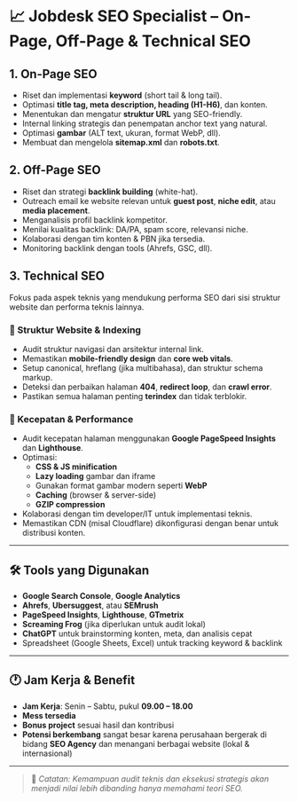 # 📈 Jobdesk SEO Specialist – On-Page, Off-Page & Technical SEO

## 1. On-Page SEO
- Riset dan implementasi **keyword** (short tail & long tail).
- Optimasi **title tag, meta description, heading (H1-H6)**, dan konten.
- Menentukan dan mengatur **struktur URL** yang SEO-friendly.
- Internal linking strategis dan penempatan anchor text yang natural.
- Optimasi **gambar** (ALT text, ukuran, format WebP, dll).
- Membuat dan mengelola **sitemap.xml** dan **robots.txt**.

## 2. Off-Page SEO
- Riset dan strategi **backlink building** (white-hat).
- Outreach email ke website relevan untuk **guest post**, **niche edit**, atau **media placement**.
- Menganalisis profil backlink kompetitor.
- Menilai kualitas backlink: DA/PA, spam score, relevansi niche.
- Kolaborasi dengan tim konten & PBN jika tersedia.
- Monitoring backlink dengan tools (Ahrefs, GSC, dll).

## 3. Technical SEO
Fokus pada aspek teknis yang mendukung performa SEO dari sisi struktur website dan performa teknis lainnya.

### 🔧 Struktur Website & Indexing
- Audit struktur navigasi dan arsitektur internal link.
- Memastikan **mobile-friendly design** dan **core web vitals**.
- Setup canonical, hreflang (jika multibahasa), dan struktur schema markup.
- Deteksi dan perbaikan halaman **404**, **redirect loop**, dan **crawl error**.
- Pastikan semua halaman penting **terindex** dan tidak terblokir.

### 🚀 Kecepatan & Performance
- Audit kecepatan halaman menggunakan **Google PageSpeed Insights** dan **Lighthouse**.
- Optimasi:
  - **CSS & JS minification**
  - **Lazy loading** gambar dan iframe
  - Gunakan format gambar modern seperti **WebP**
  - **Caching** (browser & server-side)
  - **GZIP compression**
- Kolaborasi dengan tim developer/IT untuk implementasi teknis.
- Memastikan CDN (misal Cloudflare) dikonfigurasi dengan benar untuk distribusi konten.

---

## 🛠 Tools yang Digunakan
- **Google Search Console**, **Google Analytics**
- **Ahrefs**, **Ubersuggest**, atau **SEMrush**
- **PageSpeed Insights**, **Lighthouse**, **GTmetrix**
- **Screaming Frog** (jika diperlukan untuk audit lokal)
- **ChatGPT** untuk brainstorming konten, meta, dan analisis cepat
- Spreadsheet (Google Sheets, Excel) untuk tracking keyword & backlink

---

## 🕐 Jam Kerja & Benefit

- **Jam Kerja**: Senin – Sabtu, pukul **09.00 – 18.00**
- **Mess tersedia**
- **Bonus project** sesuai hasil dan kontribusi
- **Potensi berkembang** sangat besar karena perusahaan bergerak di bidang **SEO Agency** dan menangani berbagai website (lokal & internasional)

---

> 📌 *Catatan: Kemampuan audit teknis dan eksekusi strategis akan menjadi nilai lebih dibanding hanya memahami teori SEO.*
